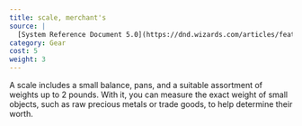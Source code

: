 ```yaml
---
title: scale, merchant's
source: |
  [System Reference Document 5.0](https://dnd.wizards.com/articles/features/systems-reference-document-srd)
category: Gear
cost: 5
weight: 3
---
```


A scale includes a small balance, pans, and a suitable assortment of weights up to 2 pounds. With it, you can measure the exact weight of small objects, such as raw precious metals or trade goods, to help determine their worth.

